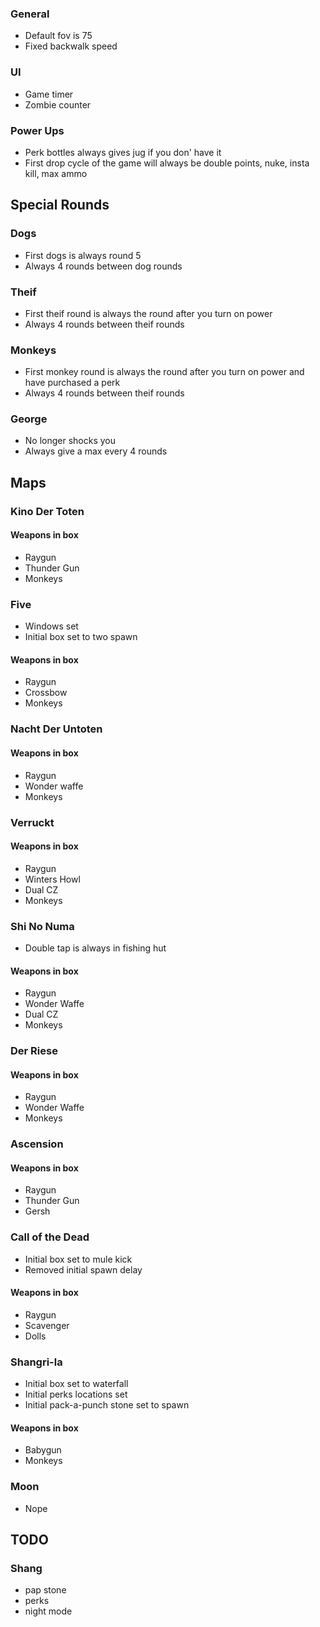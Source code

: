 
### General
* Default fov is 75
* Fixed backwalk speed

### UI
* Game timer
* Zombie counter

### Power Ups
* Perk bottles always gives jug if you don' have it
* First drop cycle of the game will always be double points, nuke, insta kill, max ammo

## Special Rounds
### Dogs
* First dogs is always round 5
* Always 4 rounds between dog rounds
### Theif
* First theif round is always the round after you turn on power
* Always 4 rounds between theif rounds
### Monkeys
* First monkey round is always the round after you turn on power and have purchased a perk
* Always 4 rounds between theif rounds
### George
* No longer shocks you
* Always give a max every 4 rounds

## Maps

### Kino Der Toten
#### Weapons in box
* Raygun
* Thunder Gun
* Monkeys

### Five
* Windows set
* Initial box set to two spawn
#### Weapons in box
* Raygun
* Crossbow
* Monkeys

### Nacht Der Untoten
#### Weapons in box
* Raygun
* Wonder waffe
* Monkeys

### Verruckt
#### Weapons in box
* Raygun
* Winters Howl
* Dual CZ
* Monkeys

### Shi No Numa
* Double tap is always in fishing hut
#### Weapons in box
* Raygun
* Wonder Waffe
* Dual CZ
* Monkeys

### Der Riese
#### Weapons in box
* Raygun
* Wonder Waffe
* Monkeys

### Ascension
#### Weapons in box
* Raygun
* Thunder Gun
* Gersh

### Call of the Dead
* Initial box set to mule kick
* Removed initial spawn delay
#### Weapons in box
* Raygun
* Scavenger
* Dolls

### Shangri-la
* Initial box set to waterfall
* Initial perks locations set
* Initial pack-a-punch stone set to spawn
#### Weapons in box
* Babygun
* Monkeys

### Moon
* Nope


## TODO
### Shang
* pap stone
* perks
* night mode
